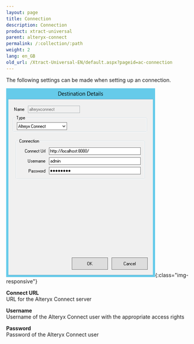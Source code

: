 ```yaml
---
layout: page
title: Connection
description: Connection
product: xtract-universal
parent: alteryx-connect
permalink: /:collection/:path
weight: 2
lang: en_GB
old_url: /Xtract-Universal-EN/default.aspx?pageid=ac-connection
---
```


The following settings can be made when setting up an connection. 

![xu-ac-connection-01](/img/content/xu-ac-connection-01.png){:class="img-responsive"}


**Connect URL**<br>
URL for the Alteryx Connect server

**Username**<br>
Username of the Alteryx Connect user with the appropriate access rights

**Password**<br>
Password of the Alteryx Connect user 